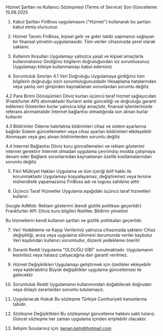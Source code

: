 Hizmet Şartları ve Kullanıcı Sözleşmesi (Terms of Service)
Son Güncelleme: 15.06.2025

1. Kabul Şartları
FinBoss uygulamasını ("Hizmet") kullanarak bu şartları kabul etmiş olursunuz.

2. Hizmet Tanımı
FinBoss, kişisel gelir ve gider takibi yapmanızı sağlayan bir finansal yönetim uygulamasıdır. Tüm veriler cihazınızda yerel olarak saklanır.

3. Kullanım Koşulları
Uygulamayı yalnızca yasal ve kişisel amaçlarla kullanmalısınız
Girdiğiniz bilgilerin doğruluğundan siz sorumlusunuz
Uygulamayı kötüye kullanmamayı kabul edersiniz

4. Sorumluluk Sınırları
4.1 Veri Doğruluğu
Uygulamaya girdiğiniz tüm bilgilerin doğruluğu sizin sorumluluğunuzdadır
Hesaplama hatalarından veya yanlış veri girişinden kaynaklanan sorunlardan sorumlu değiliz

4.2 Para Birimi Dönüşümleri
Döviz kurları üçüncü taraf hizmet sağlayıcıdan (Frankfurter API) alınmaktadır
Kurların anlık güncelliği ve doğruluğu garanti edilemez
Gösterilen kurlar yalnızca bilgi amaçlıdır, finansal işlemlerinizde referans alınmamalıdır
İnternet bağlantısı olmadığında son alınan kurlar kullanılır

4.3 Bildirimler
Ödeme hatırlatma bildirimleri cihaz ve sistem ayarlarına bağlıdır
Sistem güncellemeleri veya cihaz ayarları bildirimleri etkileyebilir
Alınmayan veya geç alınan bildirimlerden sorumlu değiliz

4.4 İnternet Bağlantısı
Döviz kuru güncellemeleri ve reklam gösterimi internet gerektirir
İnternet olmadan uygulama çevrimdışı modda çalışmaya devam eder
Bağlantı sorunlarından kaynaklanan özellik kısıtlamalarından sorumlu değiliz

5. Fikri Mülkiyet Hakları
Uygulama ve tüm içeriği telif hakkı ile korunmaktadır
Uygulamayı kopyalayamaz, değiştiremez veya tersine mühendislik yapamazsınız
FinBoss adı ve logosu sahibine aittir

6. Üçüncü Taraf Hizmetler
Uygulama aşağıdaki üçüncü taraf hizmetleri kullanır:

Google AdMob: Reklam gösterimi (kendi gizlilik politikası geçerlidir)
Frankfurter API: Döviz kuru bilgileri
Notifee: Bildirim yönetimi

Bu hizmetlerin kendi kullanım şartları ve gizlilik politikaları geçerlidir.

7. Veri Yedekleme ve Kayıp
Verileriniz yalnızca cihazınızda saklanır
Cihaz değişikliği, arıza veya uygulama silinmesi durumunda veriler kaybolur
Veri kaybından kullanıcı sorumludur, düzenli yedekleme önerilir

8. Garanti Reddi
Uygulama "OLDUĞU GİBİ" sunulmaktadır. Uygulamanın kesintisiz veya hatasız çalışacağına dair garanti verilmez.

9. Hizmet Değişiklikleri
Uygulamayı geliştirmek için özellikler ekleyebilir veya kaldırabiliriz
Büyük değişiklikler uygulama güncellemesi ile gelecektir

10. Sorumluluk Reddi
Uygulamanın kullanımından doğabilecek doğrudan veya dolaylı zararlardan sorumlu tutulamayız.

11. Uygulanacak Hukuk
Bu sözleşme Türkiye Cumhuriyeti kanunlarına tabidir.

12. Sözleşme Değişiklikleri
Bu sözleşmeyi güncelleme hakkını saklı tutarız. Güncel sözleşme her zaman uygulama içinden erişilebilir olacaktır.

13. İletişim
Sorularınız için: kenan.kpln@hotmail.com
